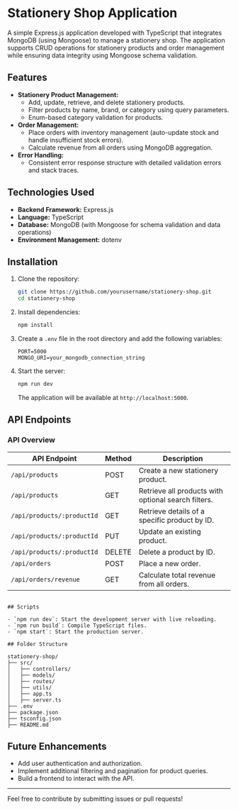 # Stationery Shop Application

A simple Express.js application developed with TypeScript that integrates MongoDB (using Mongoose) to manage a stationery shop. The application supports CRUD operations for stationery products and order management while ensuring data integrity using Mongoose schema validation.

## Features

- **Stationery Product Management:**
  - Add, update, retrieve, and delete stationery products.
  - Filter products by name, brand, or category using query parameters.
  - Enum-based category validation for products.
- **Order Management:**
  - Place orders with inventory management (auto-update stock and handle insufficient stock errors).
  - Calculate revenue from all orders using MongoDB aggregation.
- **Error Handling:**
  - Consistent error response structure with detailed validation errors and stack traces.

## Technologies Used

- **Backend Framework:** Express.js
- **Language:** TypeScript
- **Database:** MongoDB (with Mongoose for schema validation and data operations)
- **Environment Management:** dotenv

## Installation

1. Clone the repository:

   ```bash
   git clone https://github.com/yourusername/stationery-shop.git
   cd stationery-shop
   ```

2. Install dependencies:

   ```bash
   npm install
   ```

3. Create a `.env` file in the root directory and add the following variables:

   ```env
   PORT=5000
   MONGO_URI=your_mongodb_connection_string
   ```

4. Start the server:

   ```bash
   npm run dev
   ```

   The application will be available at `http://localhost:5000`.

## API Endpoints

### API Overview

| API Endpoint                | Method | Description                                         |
|-----------------------------|--------|-----------------------------------------------------|
| `/api/products`             | POST   | Create a new stationery product.                   |
| `/api/products`             | GET    | Retrieve all products with optional search filters.|
| `/api/products/:productId`  | GET    | Retrieve details of a specific product by ID.      |
| `/api/products/:productId`  | PUT    | Update an existing product.                        |
| `/api/products/:productId`  | DELETE | Delete a product by ID.                            |
| `/api/orders`               | POST   | Place a new order.                                 |
| `/api/orders/revenue`       | GET    | Calculate total revenue from all orders.

```

## Scripts

- `npm run dev`: Start the development server with live reloading.
- `npm run build`: Compile TypeScript files.
- `npm start`: Start the production server.

```

```
## Folder Structure

stationery-shop/
├── src/
│   ├── controllers/
│   ├── models/
│   ├── routes/
│   ├── utils/
│   ├── app.ts
│   ├── server.ts
├── .env
├── package.json
├── tsconfig.json
├── README.md
```

## Future Enhancements

- Add user authentication and authorization.
- Implement additional filtering and pagination for product queries.
- Build a frontend to interact with the API.



---

Feel free to contribute by submitting issues or pull requests!
